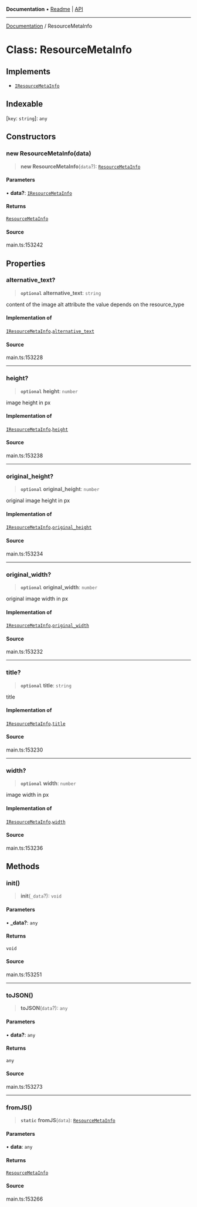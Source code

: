 **Documentation** • [Readme](../README.md) \| [API](../globals.md)

***

[Documentation](../README.md) / ResourceMetaInfo

# Class: ResourceMetaInfo

## Implements

- [`IResourceMetaInfo`](../interfaces/IResourceMetaInfo.md)

## Indexable

 \[`key`: `string`\]: `any`

## Constructors

### new ResourceMetaInfo(data)

> **new ResourceMetaInfo**(`data`?): [`ResourceMetaInfo`](ResourceMetaInfo.md)

#### Parameters

• **data?**: [`IResourceMetaInfo`](../interfaces/IResourceMetaInfo.md)

#### Returns

[`ResourceMetaInfo`](ResourceMetaInfo.md)

#### Source

main.ts:153242

## Properties

### alternative\_text?

> **`optional`** **alternative\_text**: `string`

content of the image alt attribute
the value depends on the resource_type

#### Implementation of

[`IResourceMetaInfo`](../interfaces/IResourceMetaInfo.md).[`alternative_text`](../interfaces/IResourceMetaInfo.md#alternative_text)

#### Source

main.ts:153228

***

### height?

> **`optional`** **height**: `number`

image height in px

#### Implementation of

[`IResourceMetaInfo`](../interfaces/IResourceMetaInfo.md).[`height`](../interfaces/IResourceMetaInfo.md#height)

#### Source

main.ts:153238

***

### original\_height?

> **`optional`** **original\_height**: `number`

original image height in px

#### Implementation of

[`IResourceMetaInfo`](../interfaces/IResourceMetaInfo.md).[`original_height`](../interfaces/IResourceMetaInfo.md#original_height)

#### Source

main.ts:153234

***

### original\_width?

> **`optional`** **original\_width**: `number`

original image width in px

#### Implementation of

[`IResourceMetaInfo`](../interfaces/IResourceMetaInfo.md).[`original_width`](../interfaces/IResourceMetaInfo.md#original_width)

#### Source

main.ts:153232

***

### title?

> **`optional`** **title**: `string`

title

#### Implementation of

[`IResourceMetaInfo`](../interfaces/IResourceMetaInfo.md).[`title`](../interfaces/IResourceMetaInfo.md#title)

#### Source

main.ts:153230

***

### width?

> **`optional`** **width**: `number`

image width in px

#### Implementation of

[`IResourceMetaInfo`](../interfaces/IResourceMetaInfo.md).[`width`](../interfaces/IResourceMetaInfo.md#width)

#### Source

main.ts:153236

## Methods

### init()

> **init**(`_data`?): `void`

#### Parameters

• **\_data?**: `any`

#### Returns

`void`

#### Source

main.ts:153251

***

### toJSON()

> **toJSON**(`data`?): `any`

#### Parameters

• **data?**: `any`

#### Returns

`any`

#### Source

main.ts:153273

***

### fromJS()

> **`static`** **fromJS**(`data`): [`ResourceMetaInfo`](ResourceMetaInfo.md)

#### Parameters

• **data**: `any`

#### Returns

[`ResourceMetaInfo`](ResourceMetaInfo.md)

#### Source

main.ts:153266

